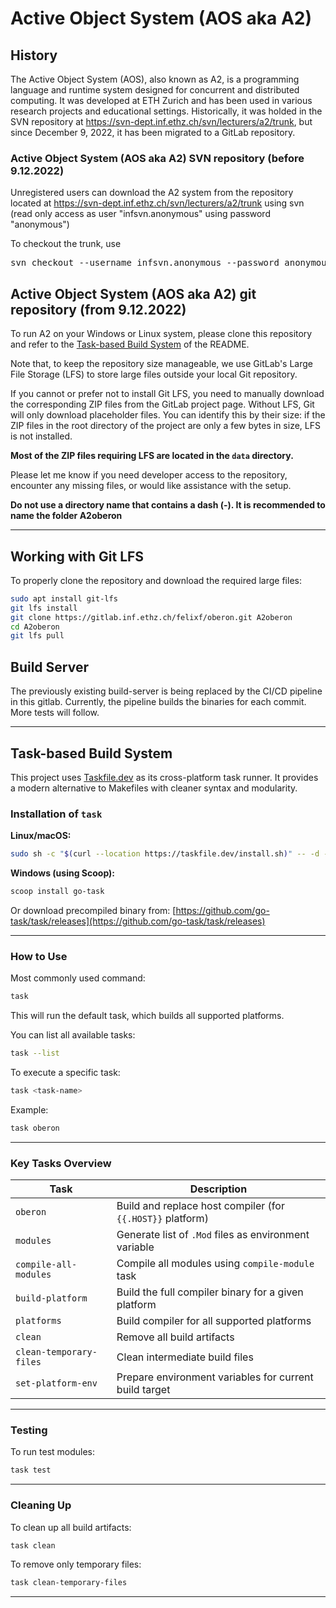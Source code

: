 # Active Object System (AOS aka A2)

## History

The Active Object System (AOS), also known as A2, is a programming language and runtime system designed for concurrent and distributed computing. It was developed at ETH Zurich and has been used in various research projects and educational settings.
Historically, it was holded in the SVN repository at https://svn-dept.inf.ethz.ch/svn/lecturers/a2/trunk, but since December 9, 2022, it has been migrated to a GitLab repository.

### Active Object System (AOS aka A2) SVN repository (before 9.12.2022)

Unregistered users can download the A2 system from the repository located at https://svn-dept.inf.ethz.ch/svn/lecturers/a2/trunk using svn (read only access as user "infsvn.anonymous" using password "anonymous")

To checkout the trunk, use
<pre>
svn checkout --username infsvn.anonymous --password anonymous https://svn-dept.inf.ethz.ch/svn/lecturers/a2/trunk aos
</pre>

## Active Object System (AOS aka A2) git repository (from 9.12.2022)

To run A2 on your Windows or Linux system, please clone this repository and refer to the [Task-based Build System](#task-based-build-system) of the README.

Note that, to keep the repository size manageable, we use GitLab's Large File Storage (LFS) to store large files outside your local Git repository.

If you cannot or prefer not to install Git LFS, you need to manually download the corresponding ZIP files from the GitLab project page. Without LFS, Git will only download placeholder files. You can identify this by their size: if the ZIP files in the root directory of the project are only a few bytes in size, LFS is not installed.

**Most of the ZIP files requiring LFS are located in the `data` directory.**

Please let me know if you need developer access to the repository, encounter any missing files, or would like assistance with the setup.

**Do not use a directory name that contains a dash (-). It is recommended to name the folder A2oberon**

---

## Working with Git LFS

To properly clone the repository and download the required large files:

```bash
sudo apt install git-lfs
git lfs install
git clone https://gitlab.inf.ethz.ch/felixf/oberon.git A2oberon
cd A2oberon
git lfs pull
```

## Build Server

The previously existing build-server is being replaced by the CI/CD pipeline in this gitlab. Currently, the pipeline builds the binaries for each commit. More tests will follow.

---

## Task-based Build System

This project uses [Taskfile.dev](https://taskfile.dev) as its cross-platform task runner.
It provides a modern alternative to Makefiles with cleaner syntax and modularity.

### Installation of `task`

**Linux/macOS:**

```bash
sudo sh -c "$(curl --location https://taskfile.dev/install.sh)" -- -d -b /usr/local/bin
```

**Windows (using Scoop):**

```powershell
scoop install go-task
```

Or download precompiled binary from: [https://github.com/go-task/task/releases](https://github.com/go-task/task/releases)

---

### How to Use

Most commonly used command:

```bash
task
```

This will run the default task, which builds all supported platforms.

You can list all available tasks:

```bash
task --list
```

To execute a specific task:

```bash
task <task-name>
```

Example:

```bash
task oberon
```

---

### Key Tasks Overview

| Task                    | Description                                                |
| ----------------------- | ---------------------------------------------------------- |
| `oberon`                | Build and replace host compiler (for `{{.HOST}}` platform) |
| `modules`               | Generate list of `.Mod` files as environment variable      |
| `compile-all-modules`   | Compile all modules using `compile-module` task            |
| `build-platform`        | Build the full compiler binary for a given platform        |
| `platforms`             | Build compiler for all supported platforms                 |
| `clean`                 | Remove all build artifacts                                 |
| `clean-temporary-files` | Clean intermediate build files                             |
| `set-platform-env`      | Prepare environment variables for current build target     |

---

### Testing

To run test modules:

```bash
task test
```

---

### Cleaning Up

To clean up all build artifacts:

```bash
task clean
```

To remove only temporary files:

```bash
task clean-temporary-files
```

---